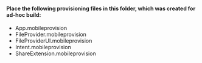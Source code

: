 #### Place the following provisioning files in this folder, which was created for ad-hoc build:	

- App.mobileprovision
- FileProvider.mobileprovision
- FileProviderUI.mobileprovision
- Intent.mobileprovision
- ShareExtension.mobileprovision
